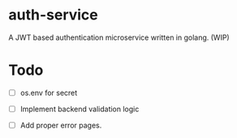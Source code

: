 # auth-service
A JWT based authentication microservice written in golang. (WIP)


# Todo

- [ ] os.env for secret
- [ ] Implement backend validation logic
- [ ] Add proper error pages. 

